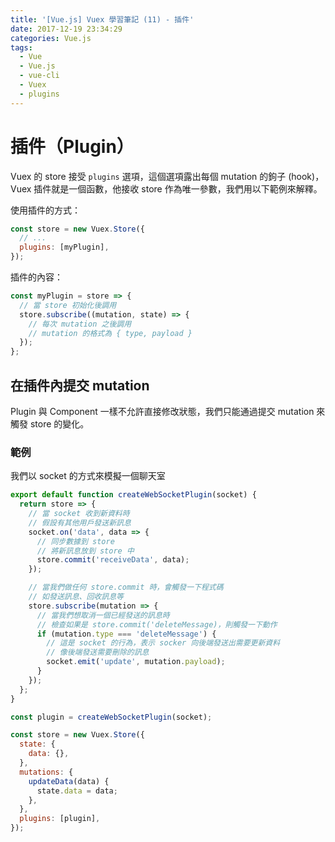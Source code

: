 ```yaml
---
title: '[Vue.js] Vuex 學習筆記 (11) - 插件'
date: 2017-12-19 23:34:29
categories: Vue.js
tags:
  - Vue
  - Vue.js
  - vue-cli
  - Vuex
  - plugins
---
```


# 插件（Plugin）

Vuex 的 store 接受 `plugins` 選項，這個選項露出每個 mutation 的鉤子 (hook)， Vuex 插件就是一個函數，他接收 store 作為唯一參數，我們用以下範例來解釋。

<!-- more -->

使用插件的方式：

```js
const store = new Vuex.Store({
  // ...
  plugins: [myPlugin],
});
```

插件的內容：

```js
const myPlugin = store => {
  // 當 store 初始化後調用
  store.subscribe((mutation, state) => {
    // 每次 mutation 之後調用
    // mutation 的格式為 { type, payload }
  });
};
```

## 在插件內提交 mutation

Plugin 與 Component 一樣不允許直接修改狀態，我們只能通過提交 mutation 來觸發 store 的變化。

### 範例

我們以 socket 的方式來模擬一個聊天室

```js
export default function createWebSocketPlugin(socket) {
  return store => {
    // 當 socket 收到新資料時
    // 假設有其他用戶發送新訊息
    socket.on('data', data => {
      // 同步數據到 store
      // 將新訊息放到 store 中
      store.commit('receiveData', data);
    });

    // 當我們做任何 store.commit 時，會觸發一下程式碼
    // 如發送訊息、回收訊息等
    store.subscribe(mutation => {
      // 當我們想取消一個已經發送的訊息時
      // 檢查如果是 store.commit('deleteMessage)，則觸發一下動作
      if (mutation.type === 'deleteMessage') {
        // 這是 socket 的行為，表示 socker 向後端發送出需要更新資料
        // 像後端發送需要刪除的訊息
        socket.emit('update', mutation.payload);
      }
    });
  };
}
```

```js
const plugin = createWebSocketPlugin(socket);

const store = new Vuex.Store({
  state: {
    data: {},
  },
  mutations: {
    updateData(data) {
      state.data = data;
    },
  },
  plugins: [plugin],
});
```
